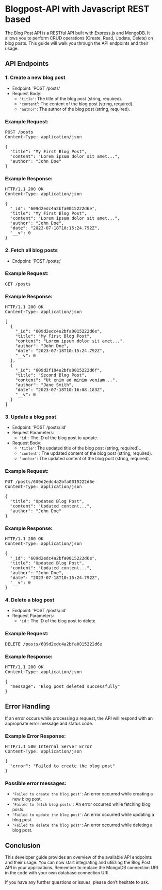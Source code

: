 # Blogpost-API with Javascript REST based

The Blog Post API is a RESTful API built with Express.js and MongoDB. It allows you to perform CRUD operations (Create, Read, Update, Delete) on blog posts. This guide will walk you through the API endpoints and their usage.

## API Endpoints

### 1. Create a new blog post
- Endpoint: 'POST /posts'
- Request Body: <br>
    - `'title'`: The title of the blog post (string, required). <br>
    - `'content`': The content of the blog post (string, required). <br>
    - `'author'`: The author of the blog post (string, required). <br>

### Example Request:

<pre>
POST /posts
Content-Type: application/json

{
  "title": "My First Blog Post",
  "content": "Lorem ipsum dolor sit amet...",
  "author": "John Doe"
}
</pre>

### Example Response:

<pre>
HTTP/1.1 200 OK
Content-Type: application/json

{
  "_id": "609d2edc4a2bfa0015222d6e",
  "title": "My First Blog Post",
  "content": "Lorem ipsum dolor sit amet...",
  "author": "John Doe",
  "date": "2023-07-18T10:15:24.792Z",
  "__v": 0
}
</pre>


### 2. Fetch all blog posts
- Endpoint: 'POST /posts;'

### Example Request:

<pre>
GET /posts
</pre>

### Example Response:

<pre>
HTTP/1.1 200 OK
Content-Type: application/json

[
  {
    "_id": "609d2edc4a2bfa0015222d6e",
    "title": "My First Blog Post",
    "content": "Lorem ipsum dolor sit amet...",
    "author": "John Doe",
    "date": "2023-07-18T10:15:24.792Z",
    "__v": 0
  },
  {
    "_id": "609d2f184a2bfa0015222d6f",
    "title": "Second Blog Post",
    "content": "Ut enim ad minim veniam...",
    "author": "Jane Smith",
    "date": "2023-07-18T10:16:08.183Z",
    "__v": 0
  }
]
</pre>


### 3. Update a blog post
- Endpoint: 'POST /posts/:id'
- Request Parameters: <br>
    - `'id'`: The ID of the blog post to update.
- Request Body: <br>
    - `'title'`: The updated title of the blog post (string, required).. <br>
    - `'content'`: The updated content of the blog post (string, required). <br>
    - `'author'`: The updated content of the blog post (string, required). <br>

### Example Request:

<pre>
PUT /posts/609d2edc4a2bfa0015222d6e
Content-Type: application/json

{
  "title": "Updated Blog Post",
  "content": "Updated content...",
  "author": "John Doe"
}
</pre>

### Example Response:

<pre>
HTTP/1.1 200 OK
Content-Type: application/json

{
  "_id": "609d2edc4a2bfa0015222d6e",
  "title": "Updated Blog Post",
  "content": "Updated content...",
  "author": "John Doe",
  "date": "2023-07-18T10:15:24.792Z",
  "__v": 0
}
</pre>


### 4. Delete a blog post
- Endpoint: 'POST /posts/:id'
- Request Parameters: <br>
    - `'id'`: The ID of the blog post to delete.
### Example Request:

<pre>
DELETE /posts/609d2edc4a2bfa0015222d6e
</pre>

### Example Response:

<pre>
HTTP/1.1 200 OK
Content-Type: application/json

{
  "message": "Blog post deleted successfully"
}
</pre>



## Error Handling

If an error occurs while processing a request, the API will respond with an appropriate error message and status code.

### Example Error Response:
<pre>
HTTP/1.1 500 Internal Server Error
Content-Type: application/json

{
  "error": "Failed to create the blog post"
}
</pre>

### Possible error messages:

- `'Failed to create the blog post'`: An error occurred while creating a new blog post.
- `'Failed to fetch blog posts'`: An error occurred while fetching blog posts.
- `'Failed to update the blog post'`: An error occurred while updating a blog post.
- `'Failed to delete the blog post'`: An error occurred while deleting a blog post.

## Conclusion

This developer guide provides an overview of the available API endpoints and their usage. You can now start integrating and utilizing the Blog Post API in your applications. Remember to replace the MongoDB connection URI in the code with your own database connection URI.

If you have any further questions or issues, please don't hesitate to ask.